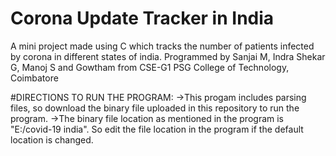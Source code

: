 # Corona Update Tracker in India
A mini project made using C which tracks the number of patients infected by corona in different states of india. Programmed by Sanjai M, Indra Shekar G, Manoj S and Gowtham
from CSE-G1 PSG College of Technology, Coimbatore

#DIRECTIONS TO RUN THE PROGRAM:
->This progam includes parsing files, so download the <covid-19 india> binary file uploaded in this repository to run the program.
->The binary file location as mentioned in the program is "E:/covid-19 india". So edit the file location in the program if the default location is changed.

